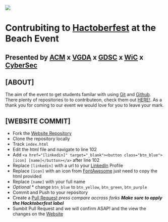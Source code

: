 ![](https://i.imgur.com/J55r3Sk.png)
# Contrubiting to [Hactoberfest](https://csulbacm.github.io/hacktoberfest/) at the Beach Event
## Presented by [ACM](https://csulb.acm.org) x [VGDA](https://linktr.ee/VGDA) x [GDSC](https://linktr.ee/dsccsulb) x [WiC](https://csulbwic.com) x [CyberSec](https://discord.gg/qDWhKDqRPp)

## **[ABOUT]**

The aim of the event to get students familar with using [Git](https://git-scm.com/) and [Github](https://github.com/). There plenty of repositories to to contributeon, check them out [HERE!](https://github.com/topics/hacktoberfest). As a thank you for coming to our event we would love for you to leave your mark.

## **[WEBSITE COMMIT]**

- Fork the [Website Repository](https://github.com/csulbacm/hacktoberfest)
- Clone the repository locally
- Track `index.html`
- Edit the html file and navigate to line 102
- Add `<a href="[linkedin]" target="_blank"><button class="btn_blue">[icon] [name]</button></a>` after line 102
- Replace `[linkedin]` with a url to your [LinkedIn](https://www.linkedin.com) Profile
- Replace `[icon]` with an icon from [FontAwesome](https://fontawesome.com/) just need to copy the html provided
- Replace `[name]` with your full name
- *Optional* \* change `btn_blue` to `btn_yellow`, `btn_green`, `btn_purple`
- Commit and Push to your repository
- Create a [Pull Request](https://github.com/csulbacm/hacktoberfest/pulls) *press compare accross forks* ***Make sure to apply the Hacktoberfest label***
- Sumbit Pull Request and we will confirm ASAP! and the view the changes on the [Website](https://csulbacm.github.io/hacktoberfest)